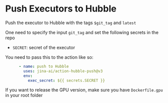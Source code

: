 # Push Executors to Hubble

Push the executor to Hubble with the tags `$git_tag` and `latest`

One need to specify the input `git_tag` and set the following secrets in the repo

- `SECRET`: secret of the executor

You need to pass this to the action like so:

```yml
      - name: push to Hubble
        uses: jina-ai/action-hubble-push@v3
        env:
          exec_secret: ${{ secrets.SECRET }}
```

If you want to release the GPU version, make sure you have `Dockerfile.gpu` in your root folder